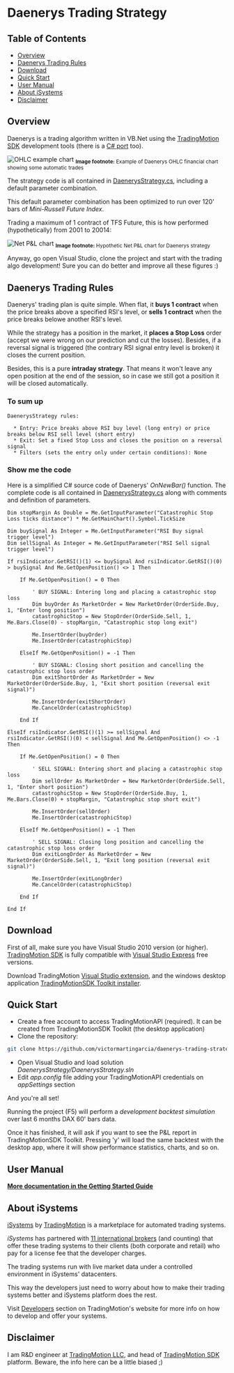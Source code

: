 Daenerys Trading Strategy
============================================

Table of Contents
----

* [Overview](#overview)
* [Daenerys Trading Rules](#daenerys-trading-rules)
* [Download](#download)
* [Quick Start](#quick-start)
* [User Manual](#user-manual)
* [About iSystems](#about-isystems)
* [Disclaimer](#disclaimer)

Overview
----

Daenerys is a trading algorithm written in VB.Net using the [TradingMotion SDK] development tools (there is a [C# port] too).

![OHLC example chart](markdown_files/OHLC.png)
<sub>__Image footnote:__ Example of Daenerys OHLC financial chart showing some automatic trades</sub>

The strategy code is all contained in [DaenerysStrategy.cs], including a default parameter combination.

This default parameter combination has been optimized to run over 120' bars of _Mini-Russell Future Index_.

Trading a maximum of 1 contract of TFS Future, this is how performed (hypothetically) from 2001 to 20014:

![Net P&L chart](markdown_files/PL.png)
<sub>__Image footnote:__ Hypothetic Net P&L chart for Daenerys strategy</sub>

Anyway, go open Visual Studio, clone the project and start with the trading algo development! Sure you can do better and improve all these figures :)

Daenerys Trading Rules
----

Daenerys' trading plan is quite simple. When flat, it __buys 1 contract__ when the price breaks above a specified RSI's level, or __sells 1 contract__ when the price breaks belowe another RSI's level.

While the strategy has a position in the market, it __places a Stop Loss__ order (accept we were wrong on our prediction and cut the losses). Besides, if a reversal signal is triggered (the contrary RSI signal entry level is broken) it closes the current position.

Besides, this is a pure __intraday strategy__. That means it won't leave any open position at the end of the session, so in case we still got a position it will be closed automatically.

### To sum up ###
```
DaenerysStrategy rules:

  * Entry: Price breaks above RSI buy level (long entry) or price breaks below RSI sell level (short entry)
  * Exit: Set a fixed Stop Loss and closes the position on a reversal signal
  * Filters (sets the entry only under certain conditions): None
```

### Show me the code ###

Here is a simplified C# source code of Daenerys' _OnNewBar()_ function. The complete code is all contained in [DaenerysStrategy.cs] along with comments and definition of parameters.

```VB.net
Dim stopMargin As Double = Me.GetInputParameter("Catastrophic Stop Loss ticks distance") * Me.GetMainChart().Symbol.TickSize

Dim buySignal As Integer = Me.GetInputParameter("RSI Buy signal trigger level")
Dim sellSignal As Integer = Me.GetInputParameter("RSI Sell signal trigger level")

If rsiIndicator.GetRSI()(1) <= buySignal And rsiIndicator.GetRSI()(0) > buySignal And Me.GetOpenPosition() <> 1 Then

    If Me.GetOpenPosition() = 0 Then

        ' BUY SIGNAL: Entering long and placing a catastrophic stop loss
        Dim buyOrder As MarketOrder = New MarketOrder(OrderSide.Buy, 1, "Enter long position")
        catastrophicStop = New StopOrder(OrderSide.Sell, 1, Me.Bars.Close(0) - stopMargin, "Catastrophic stop long exit")

        Me.InsertOrder(buyOrder)
        Me.InsertOrder(catastrophicStop)

    ElseIf Me.GetOpenPosition() = -1 Then

        ' BUY SIGNAL: Closing short position and cancelling the catastrophic stop loss order
        Dim exitShortOrder As MarketOrder = New MarketOrder(OrderSide.Buy, 1, "Exit short position (reversal exit signal)")

        Me.InsertOrder(exitShortOrder)
        Me.CancelOrder(catastrophicStop)

    End If

ElseIf rsiIndicator.GetRSI()(1) >= sellSignal And rsiIndicator.GetRSI()(0) < sellSignal And Me.GetOpenPosition() <> -1 Then

    If Me.GetOpenPosition() = 0 Then

        ' SELL SIGNAL: Entering short and placing a catastrophic stop loss
        Dim sellOrder As MarketOrder = New MarketOrder(OrderSide.Sell, 1, "Enter short position")
        catastrophicStop = New StopOrder(OrderSide.Buy, 1, Me.Bars.Close(0) + stopMargin, "Catastrophic stop short exit")

        Me.InsertOrder(sellOrder)
        Me.InsertOrder(catastrophicStop)

    ElseIf Me.GetOpenPosition() = -1 Then

        ' SELL SIGNAL: Closing long position and cancelling the catastrophic stop loss order
        Dim exitLongOrder As MarketOrder = New MarketOrder(OrderSide.Sell, 1, "Exit long position (reversal exit signal)")

        Me.InsertOrder(exitLongOrder)
        Me.CancelOrder(catastrophicStop)

    End If

End If
```

Download
----

First of all, make sure you have Visual Studio 2010 version (or higher). [TradingMotion SDK] is fully compatible with [Visual Studio Express] free versions.

Download TradingMotion [Visual Studio extension], and the windows desktop application [TradingMotionSDK Toolkit installer].


Quick Start
----

* Create a free account to access TradingMotionAPI (required). It can be created from TradingMotionSDK Toolkit (the desktop application)
* Clone the repository:
```sh
git clone https://github.com/victormartingarcia/daenerys-trading-strategy-csharp
```
* Open Visual Studio and load solution _DaenerysStrategy/DaenerysStrategy.sln_
* Edit _app.config_ file adding your TradingMotionAPI credentials on _appSettings_ section

And you're all set!

Running the project (F5) will perform a _development backtest simulation_ over last 6 months DAX 60' bars data.

Once it has finished, it will ask if you want to see the P&L report in TradingMotionSDK Toolkit. Pressing 'y' will load the same backtest with the desktop app, where it will show performance statistics, charts, and so on.

User Manual
----

__[More documentation in the Getting Started Guide]__

About iSystems
----

[iSystems] by [TradingMotion] is a marketplace for automated trading systems.

_iSystems_ has partnered with [11 international brokers](http://www.tradingmotion.com/Brokers) (and counting) that offer these trading systems to their clients (both corporate and retail) who pay for a license fee that the developer charges.

The trading systems run with live market data under a controlled environment in iSystems' datacenters.

This way the developers just need to worry about how to make their trading systems better and iSystems platform does the rest.

Visit [Developers] section on TradingMotion's website for more info on how to develop and offer your systems.

Disclaimer
----

I am R&D engineer at [TradingMotion LLC], and head of [TradingMotion SDK] platform. Beware, the info here can be a little biased ;)

  [C# port]: https://github.com/victormartingarcia/daenerys-trading-strategy-csharp
  [TradingMotion SDK]: http://sdk.tradingmotion.com
  [DaenerysStrategy.cs]: DaenerysStrategy/DaenerysStrategy.cs
  [iSystems platform]: https://www.isystems.com
  [iSystems.com]: https://www.isystems.com
  [iSystems]: https://www.isystems.com
  [TradingMotion LLC]: http://www.tradingmotion.com
  [TradingMotion]: http://www.tradingmotion.com
  [Developers]: http://www.tradingmotion.com/Strategies/Developers
  [Visual Studio Express]: http://www.visualstudio.com/en-us/downloads#d-2010-express
  [TradingMotion SDK website]: http://sdk.tradingmotion.com
  [TradingMotionSDK Toolkit installer]: http://sdk.tradingmotion.com/files/TradingMotionSDKInstaller.msi
  [Visual Studio extension]: http://sdk.tradingmotion.com/files/TradingMotionSDK_VisualStudio.vsix
  [More documentation in the Getting Started Guide]: http://sdk.tradingmotion.com/GettingStarted
